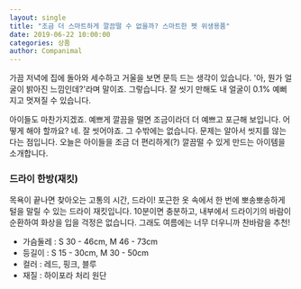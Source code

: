 ```yaml
---
layout: single
title: "조금 더 스마트하게 깔끔떨 수 없을까? 스마트한 펫 위생용품"
date: 2019-06-22 10:00:00
categories: 상품
author: Companimal
---
```


가끔 저녁에 집에 돌아와 세수하고 거울을 보면 문득 드는 생각이 있습니다. '아, 뭔가 얼굴이 밝아진 느낌인데?'라며 말이죠. 그렇습니다. 잘 씻기 만해도 내 얼굴이 0.1% 예뻐지고 멋져질 수 있습니다.

아이들도 마찬가지겠죠. 예쁘게 깔끔을 떨면 조금이라더 더 예쁘고 포근해 보입니다. 어떻게 해야 할까요? 네. 잘 씻어야죠. 그 수밖에는 없습니다. 문제는 알아서 씻지를 않는다는 점입니다. 오늘은 아이들을 조금 더 편리하게(?) 깔끔떨 수 있게 만드는 아이템을 소개합니다.

### 드라이 한방(재킷)

목욕이 끝나면 찾아오는 고통의 시간, 드라이! 포근한 옷 속에서 한 번에 뽀송뽀송하게 털을 말릴 수 있는 드라이 재킷입니다. 10분이면 충분하고, 내부에서 드라이기의 바람이 순환하여 화상을 입을 걱정은 없습니다. 그래도 여름에는 너무 더우니까 찬바람을 추천!

- 가슴둘레 : S 30 - 46cm, M 46 - 73cm
- 등길이 : S 15 - 30cm, M 30 - 50cm
- 컬러 : 레드, 핑크, 블루
- 재질 : 하이포라 처리 원단
